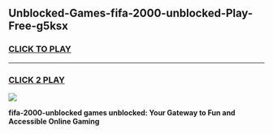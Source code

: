 
## Unblocked-Games-fifa-2000-unblocked-Play-Free-g5ksx
<h3>
<a href="https://premium76.site?title=fifa-2000-unblocked&ref=12A">CLICK TO PLAY</a></h3>
<hr>

<h3>
<a href="https://premium76.site?title=fifa-2000-unblocked&ref=12A">CLICK 2 PLAY</a>
  
</h3>

<a href="https://premium76.site?title=fifa-2000-unblocked&ref=12A"><img src="https://clearcache.store/games.png"></a>


**fifa-2000-unblocked games unblocked: Your Gateway to Fun and Accessible Online Gaming**
